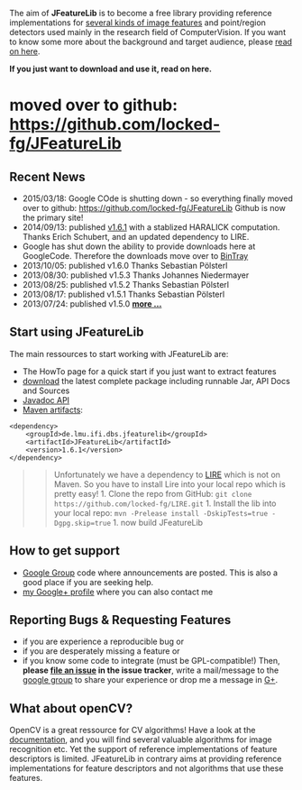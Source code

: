 The aim of **JFeatureLib** is to become a free library providing  reference implementations for
[several kinds of image features](FeaturesOverview.md) and point/region detectors used mainly in the research field of ComputerVision.
If you want to know some more about the background and target audience, please [read on here](Background.md).

**If you just want to download and use it, read on here.**

# moved over to github: https://github.com/locked-fg/JFeatureLib #

## Recent News ##
  * 2015/03/18: Google COde is shutting down - so everything finally moved over to github: https://github.com/locked-fg/JFeatureLib  Github is now the primary site!
  * 2014/09/13: published [v1.6.1](http://dl.bintray.com/locked-fg/JFeatureLib/JFeatureLib-1.6.1-bin.zip) with a stablized HARALICK computation. Thanks Erich Schubert, and an updated dependency to LIRE.
  * Google has shut down the ability to provide downloads here at GoogleCode. Therefore the downloads move over to [BinTray](https://bintray.com/locked-fg/JFeatureLib/de.lmu.ifi.dbs.jfeaturelib%3AJFeatureLib/view)
  * 2013/10/05: published v1.6.0 Thanks Sebastian Pölsterl
  * 2013/08/30: published v1.5.3 Thanks Johannes Niedermayer
  * 2013/08/25: published v1.5.2 Thanks Sebastian Pölsterl
  * 2013/08/17: published v1.5.1 Thanks Sebastian Pölsterl
  * 2013/07/24: published v1.5.0
**[more ...](https://code.google.com/p/jfeaturelib/source/browse/README.md)**


## Start using JFeatureLib ##
The main ressources to start working with JFeatureLib are:
  * The HowTo page for a quick start if you just want to extract features
  * [download](https://bintray.com/locked-fg/JFeatureLib/de.lmu.ifi.dbs.jfeaturelib%3AJFeatureLib/view) the latest complete package including runnable Jar, API Docs and Sources
  * [Javadoc API](http://api.jfeaturelib.googlecode.com/git/)
  * [Maven artifacts](http://mvnrepository.com/artifact/de.lmu.ifi.dbs.jfeaturelib/JFeatureLib):
```
<dependency>
	<groupId>de.lmu.ifi.dbs.jfeaturelib</groupId>
	<artifactId>JFeatureLib</artifactId>
	<version>1.6.1</version>
</dependency>
```
> > Unfortunately we have a dependency to [LIRE](https://code.google.com/p/lire/) which is not on Maven. So you have to install Lire into your local repo which is pretty easy!
    1. Clone the repo from GitHub: `git clone https://github.com/locked-fg/LIRE.git`
    1. Install the lib into your local repo: `mvn -Prelease install -DskipTests=true -Dgpg.skip=true`
    1. now build JFeatureLib


## How to get support ##
  * [Google Group](http://groups.google.com/group/JFeatureLib) code where announcements are posted. This is also a good place if you are seeking help.
  * [my Google+ profile](https://plus.google.com/107945158062341260943) where you can also contact me


## Reporting Bugs & Requesting Features ##
  * if you are experience a reproducible bug or
  * if you are desperately missing a feature or
  * if you know some code to integrate (must be GPL-compatible!)
Then, **please [file an issue](https://github.com/locked-fg/JFeatureLib/issues/) in the issue tracker**, write a mail/message to the [google group](http://groups.google.com/group/JFeatureLib) to share your experience or drop me a message in [G+](https://plus.google.com/107945158062341260943).


## What about openCV? ##
OpenCV is a great ressource for CV algorithms! Have a look at the [documentation](http://opencv.willowgarage.com/documentation/cpp/index.html), and you will find several valuable algorithms for image recognition etc.
Yet the support of reference implementations of feature descriptors is limited. JFeatureLib in contrary aims at providing reference implementations for feature descriptors and not algorithms that use these features.